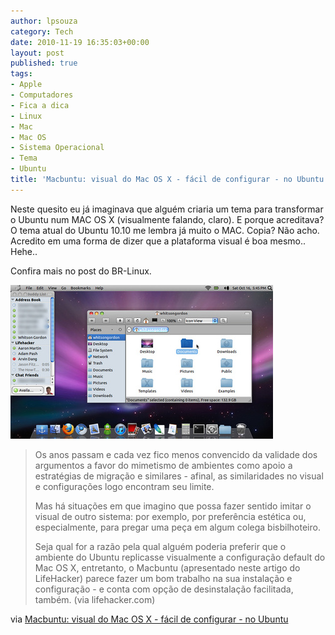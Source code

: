 ```yaml
---
author: lpsouza
category: Tech
date: 2010-11-19 16:35:03+00:00
layout: post
published: true
tags:
- Apple
- Computadores
- Fica a dica
- Linux
- Mac
- Mac OS
- Sistema Operacional
- Tema
- Ubuntu
title: 'Macbuntu: visual do Mac OS X - fácil de configurar - no Ubuntu'
---
```


Neste quesito eu já imaginava que alguém criaria um tema para transformar o Ubuntu num MAC OS X (visualmente falando, claro). E porque acreditava? O tema atual do Ubuntu 10.10 me lembra já muito o MAC. Copia? Não acho. Acredito em uma forma de dizer que a plataforma visual é boa mesmo.. Hehe..

Confira mais no post do BR-Linux.

![Macbuntu](/wp-content/uploads/2010/11/500x_macbuntu_01.jpg)

> Os anos passam e cada vez fico menos convencido da validade dos argumentos a favor do mimetismo de ambientes como apoio a estratégias de migração e similares - afinal, as similaridades no visual e configurações logo encontram seu limite.
>
> Mas há situações em que imagino que possa fazer sentido imitar o visual de outro sistema: por exemplo, por preferência estética ou, especialmente, para pregar uma peça em algum colega bisbilhoteiro.
>
> Seja qual for a razão pela qual alguém poderia preferir que o ambiente do Ubuntu replicasse visualmente a configuração default do Mac OS X, entretanto, o Macbuntu (apresentado neste artigo do LifeHacker) parece fazer um bom trabalho na sua instalação e configuração - e conta com opção de desinstalação facilitada, também. (via lifehacker.com)

via [Macbuntu: visual do Mac OS X - fácil de configurar - no Ubuntu](http://br-linux.org/2010/macbuntu-visual-do-mac-os-x-facil-de-configurar-no-ubuntu/)
